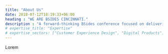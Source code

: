 ```yaml
---
title: "About Us"
date: 2018-07-12T18:19:33+06:00
heading : "WE ARE BSIDES CINCINNATI."
description : "A forward-thinking BSides conference focused on delivering value to both the established information security community as well as the under-served communities."
# expertise_title: "Expertise"
# expertise_sectors: ["Customer Experience Design", "Digital Products", "Development", "Campaign & Content", "Employer Branding", "Animation & Motion Graphics", "Packaging & Product Design", "Retail & Spacial", "Print & Editorial Design", "Concept/Text", "Information Design"]
---
```


Lorem